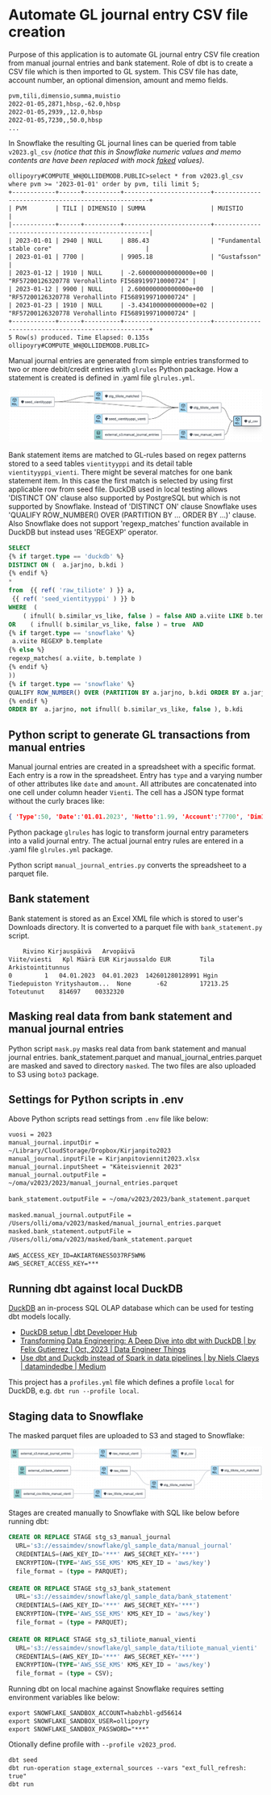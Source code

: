 # Automate GL journal entry CSV file creation

Purpose of this application is to automate GL journal entry CSV file creation from manual journal entries and bank statement.
Role of dbt is to create a CSV file which is then imported to GL system. This CSV file has date, account number, an optional dimension, amount and memo fields.

```csv
pvm,tili,dimensio,summa,muistio
2022-01-05,2871,hbsp,-62.0,hbsp
2022-01-05,2939,,12.0,hbsp
2022-01-05,7230,,50.0,hbsp
...
```

In Snowflake the resulting GL journal lines can be queried from table `v2023.gl_csv` _(notice that this in Snowflake numeric values and memo contents are have been replaced with mock [faked](https://pypi.org/project/Faker/) values)_.

```
ollipoyry#COMPUTE_WH@OLLIDEMODB.PUBLIC>select * from v2023.gl_csv where pvm >= '2023-01-01' order by pvm, tili limit 5;
+------------+------+----------+------------------------+----------------------------------------------------+
| PVM        | TILI | DIMENSIO | SUMMA                  | MUISTIO                                            |
|------------+------+----------+------------------------+----------------------------------------------------|
| 2023-01-01 | 2940 | NULL     | 886.43                 | "Fundamental stable core"                          |
| 2023-01-01 | 7700 |          | 9905.18                | "Gustafsson"                                       |
| 2023-01-12 | 1910 | NULL     | -2.600000000000000e+00 | "RF57200126320778 Verohallinto FI5689199710000724" |
| 2023-01-12 | 9900 | NULL     | 2.600000000000000e+00  | "RF57200126320778 Verohallinto FI5689199710000724" |
| 2023-01-23 | 1910 | NULL     | -3.434100000000000e+02 | "RF57200126320778 Verohallinto FI5689199710000724" |
+------------+------+----------+------------------------+----------------------------------------------------+
5 Row(s) produced. Time Elapsed: 0.135s
ollipoyry#COMPUTE_WH@OLLIDEMODB.PUBLIC>
```

Manual journal entries are generated from simple entries transformed to two or more debit/credit entries with `glrules` Python package. How a statement is created is defined in .yaml file `glrules.yml`.

![gl_csv lineage](gl_csv.png)

Bank statement items are matched to GL-rules based on regex patterns stored to a seed tables `vientityyppi` and its detail table `vientityyppi_vienti`.
There might be several matches for one bank statement item. In this case the first match is selected by using first applicable row from seed file.
DuckDB used in local testing allows 'DISTINCT ON' clause also supported by PostgreSQL but which is not supported by Snowflake.
Instead of 'DISTINCT ON' clause Snowflake uses 'QUALIFY ROW_NUMBER() OVER (PARTITION BY ... ORDER BY ...)' clause.
Also Snowflake does not support 'regexp_matches' function available in DuckDB but instead uses 'REGEXP' operator.

```sql
SELECT 
{% if target.type == 'duckdb' %}
DISTINCT ON (  a.jarjno, b.kdi ) 
{% endif %}
* 
from  {{ ref( 'raw_tiliote' ) }} a,
 {{ ref( 'seed_vientityyppi' ) }} b
WHERE  (
    ( ifnull( b.similar_vs_like, false ) = false AND a.viite LIKE b.template )
OR    ( ifnull( b.similar_vs_like, false ) = true  AND  
{% if target.type == 'snowflake' %}
 a.viite REGEXP b.template
{% else %}
regexp_matches( a.viite, b.template )
{% endif %}
))
{% if target.type == 'snowflake' %}
QUALIFY ROW_NUMBER() OVER (PARTITION BY a.jarjno, b.kdi ORDER BY a.jarjno, b.kdi) = 1
{% endif %}
ORDER BY  a.jarjno, not ifnull( b.similar_vs_like, false ), b.kdi
```

## Python script to generate GL transactions from manual entries

Manual journal entries are created in a spreadsheet with a specific format.
Each entry is a row in the spreadsheet. 
Entry has `type` and a varying number of other attributes like `date` and `amount`.
All attributes are concatenated into one cell under column header `Vienti`.
The cell has a JSON type format without the curly braces like:

```json
{ 'Type':50, 'Date':'01.01.2023', 'Netto':1.99, 'Account':'7700', 'Dim1':'', 'Memo': 'Google Drive','SisAlv':1.99 }
```

Python package `glrules` has logic to transform journal entry parameters into a valid journal entry.
The actual journal entry rules are entered in a .yaml file `glrules.yml` package.


Python script `manual_journal_entries.py` converts the spreadsheet to a parquet file.

## Bank statement

Bank statement is stored as an Excel XML file which is stored to user's Downloads directory.
It is converted to a parquet file with `bank_statement.py` script.

```
    Rivino Kirjauspäivä   Arvopäivä                                       Viite/viesti   Kpl Määrä EUR Kirjaussaldo EUR        Tila     Arkistointitunnus
0         1   04.01.2023  04.01.2023  142601280128991 Hgin Tiedepuiston Yrityshautom...  None       -62         17213.25  Toteutunut    814697    00332320
```

## Masking real data from bank statement and manual journal entries

Python script `mask.py` masks real data from bank statement and manual journal entries. bank_statement.parquet and manual_journal_entries.parquet are masked and saved to directory `masked`.
The two files are also uploaded to S3 using `boto3` package.

## Settings for Python scripts in .env

Above Python scripts read settings from `.env` file like below:

```shell
vuosi = 2023
manual_journal.inputDir = ~/Library/CloudStorage/Dropbox/Kirjanpito2023
manual_journal.inputFile = Kirjanpitoviennit2023.xlsx
manual_journal.inputSheet = "Käteisviennit 2023"
manual_journal.outputFile = ~/oma/v2023/2023/manual_journal_entries.parquet

bank_statement.outputFile = ~/oma/v2023/2023/bank_statement.parquet

masked.manual_journal.outputFile = /Users/olli/oma/v2023/masked/manual_journal_entries.parquet
masked.bank_statement.outputFile = /Users/olli/oma/v2023/masked/bank_statement.parquet

AWS_ACCESS_KEY_ID=AKIART6NES5O37RF5WM6
AWS_SECRET_ACCESS_KEY=***
```

## Running dbt against local DuckDB

[DuckDB](https://duckdb.org/) an in-process SQL OLAP database which can be used for testing dbt models locally.

- [DuckDB setup | dbt Developer Hub](https://docs.getdbt.com/docs/core/connect-data-platform/duckdb-setup)
- [Transforming Data Engineering: A Deep Dive into dbt with DuckDB | by Felix Gutierrez | Oct, 2023 | Data Engineer Things](https://blog.det.life/transforming-data-engineering-a-deep-dive-into-dbt-with-duckdb-ddd3a0c1e0c2)
- [Use dbt and Duckdb instead of Spark in data pipelines | by Niels Claeys | datamindedbe | Medium](https://medium.com/datamindedbe/use-dbt-and-duckdb-instead-of-spark-in-data-pipelines-9063a31ea2b5)

This project has a `profiles.yml` file which defines a profile `local` for DuckDB, e.g. `dbt run --profile local`.

## Staging data to Snowflake

The masked parquet files are uploaded to S3 and staged to Snowflake:

![External sources](sources.png)

Stages are created manually to Snowflake with SQL like below before running dbt:

```sql
CREATE OR REPLACE STAGE stg_s3_manual_journal
  URL='s3://essaimdev/snowflake/gl_sample_data/manual_journal'
  CREDENTIALS=(AWS_KEY_ID='***' AWS_SECRET_KEY='***')
  ENCRYPTION=(TYPE='AWS_SSE_KMS' KMS_KEY_ID = 'aws/key')
  file_format = (type = PARQUET);

CREATE OR REPLACE STAGE stg_s3_bank_statement
  URL='s3://essaimdev/snowflake/gl_sample_data/bank_statement'
  CREDENTIALS=(AWS_KEY_ID='***' AWS_SECRET_KEY='***')
  ENCRYPTION=(TYPE='AWS_SSE_KMS' KMS_KEY_ID = 'aws/key')
  file_format = (type = PARQUET);   

CREATE OR REPLACE STAGE stg_s3_tiliote_manual_vienti
  URL='s3://essaimdev/snowflake/gl_sample_data/tiliote_manual_vienti'
  CREDENTIALS=(AWS_KEY_ID='***' AWS_SECRET_KEY='***')
  ENCRYPTION=(TYPE='AWS_SSE_KMS' KMS_KEY_ID = 'aws/key')
  file_format = (type = CSV);   
```

Running dbt on local machine against Snowflake requires setting environment variables like below:

```shell
export SNOWFLAKE_SANDBOX_ACCOUNT=habzhbl-gd56614
export SNOWFLAKE_SANDBOX_USER=ollipoyry
export SNOWFLAKE_SANDBOX_PASSWORD="***"
```

Otionally define profile with `--profile v2023_prod`.

```shell
dbt seed             
dbt run-operation stage_external_sources --vars "ext_full_refresh: true"
dbt run
```
